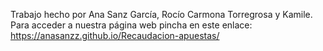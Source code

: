 Trabajo hecho por Ana Sanz García, Rocío Carmona Torregrosa y Kamile.
Para acceder a nuestra página web pincha en este enlace:
 https://anasanzz.github.io/Recaudacion-apuestas/
 
